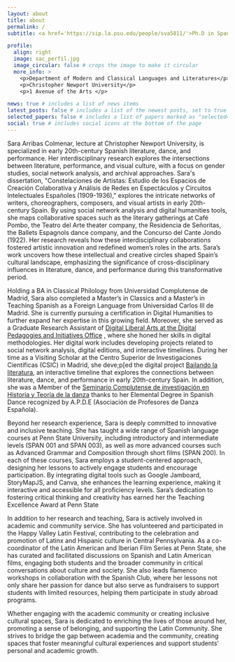 ```yaml
---
layout: about
title: about
permalink: /
subtitle: <a href='https://sip.la.psu.edu/people/sva5811/'>Ph.D in Spanish and Visual Studies</a>.

profile:
  align: right
  image: sac_perfil.jpg
  image_circular: false # crops the image to make it circular
  more_info: >
    <p>Department of Modern and Classical Languages and Literatures</p>
    <p>Christopher Newport University</p>
    <p>1 Avenue of the Arts </p>

news: true # includes a list of news items
latest_posts: false # includes a list of the newest posts, set to true when blog is active
selected_papers: false # includes a list of papers marked as "selected={true}", set to true when ready
social: true # includes social icons at the bottom of the page 
---
```


Sara Arribas Colmenar, lecture at Christopher Newport University, is specialized in early 20th-century Spanish literature, dance, and performance. Her interdisciplinary research explores the intersections between literature, performance, and visual culture, with a focus on gender studies, social network analysis, and archival approaches. Sara's dissertation, "Constelaciones de Artistas: Estudio de los Espacios de Creación Colaborativa y Análisis de Redes en Espectáculos y Circuitos Intelectuales Españoles (1909-1936)," explores the intricate networks of writers, choreographers, composers, and visual artists in early 20th-century Spain. By using social network analysis and digital humanities tools, she maps collaborative spaces such as the literary gatherings at Café Pombo, the Teatro del Arte theater company, the Residencia de Señoritas, the Ballets Espagnols dance company, and the Concurso del Cante Jondo (1922). Her research reveals how these interdisciplinary collaborations fostered artistic innovation and redefined women’s roles in the arts. Sara’s work uncovers how these intellectual and creative circles shaped Spain’s cultural landscape, emphasizing the significance of cross-disciplinary influences in literature, dance, and performance during this transformative period.

Holding a BA in Classical Philology from Universidad Complutense de Madrid, Sara also completed a Master’s in Classics and a Master’s in Teaching Spanish as a Foreign Language from Universidad Carlos III de Madrid. She is currently pursuing a certification in Digital Humanities to further expand her expertise in this growing field. Moreover, she served as a Graduate Research Assistant of [Digital Liberal Arts at the Digital Pedagogies and Initiatives Office](https://digital.la.psu.edu/ ) , where she honed her skills in digital methodologies. Her digital work includes developing projects related to social network analysis, digital editions, and interactive timelines. During her time as a Visiting Scholar at the Centro Superior de Investigaciones Científicas (CSIC) in Madrid, she deve;p[ed the digital project [Bailando la literatura](https://cdn.knightlab.com/libs/timeline3/latest/embed/index.html?source=1z04hQIYry_6GH_Fb4xw-2DtsaWdZgftWYLvZUbcOONk&font=Default&lang=en&initial_zoom=2&height=650), an interactive timeline that explores the connections between literature, dance, and performance in early 20th-century Spain. In addition, she was a Member of the [Seminario Complutense de investigación en Historia y Teoría de la danza](https://www.ucm.es/seminariohtdanza/) thanks to her Elemental Degree in Spanish Dance recognized by A.P.D.E (Asociación de Profesores de Danza Española). 

Beyond her research experience, Sara is deeply committed to innovative and inclusive teaching. She has taught a wide range of Spanish language courses at Penn State University, including introductory and intermediate levels (SPAN 001 and SPAN 003), as well as more advanced courses such as Advanced Grammar and Composition through short films (SPAN 200).  In each of these courses, Sara employs a student-centered approach, designing her lessons to actively engage students and encourage participation. By integrating digital tools such as Google Jamboard, StoryMapJS, and Canva, she enhances the learning experience, making it interactive and accessible for all proficiency levels. Sara’s dedication to fostering critical thinking and creativity has earned her the Teaching Excellence Award at Penn State

In addition to her research and teaching, Sara is actively involved in academic and community service. She has volunteered and participated in the Happy Valley Latin Festival, contributing to the celebration and promotion of Latinx and Hispanic culture in Central Pennsylvania. As a co-coordinator of the Latin American and Iberian Film Series at Penn State, she has curated and facilitated discussions on Spanish and Latin American films, engaging both students and the broader community in critical conversations about culture and society. She also leads flamenco workshops in collaboration with the Spanish Club, where her lessons not only share her passion for dance but also serve as fundraisers to support students with limited resources, helping them participate in study abroad programs.

Whether engaging with the academic community or creating inclusive cultural spaces, Sara is dedicated to enriching the lives of those around her, promoting a sense of belonging, and supporting the Latin Community. She strives to bridge the gap between academia and the community, creating spaces that foster meaningful cultural experiences and support students’ personal and academic growth.
